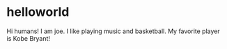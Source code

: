 # helloworld
 
Hi humans!
I am joe. I like playing music and basketball. My favorite player is Kobe Bryant! 

